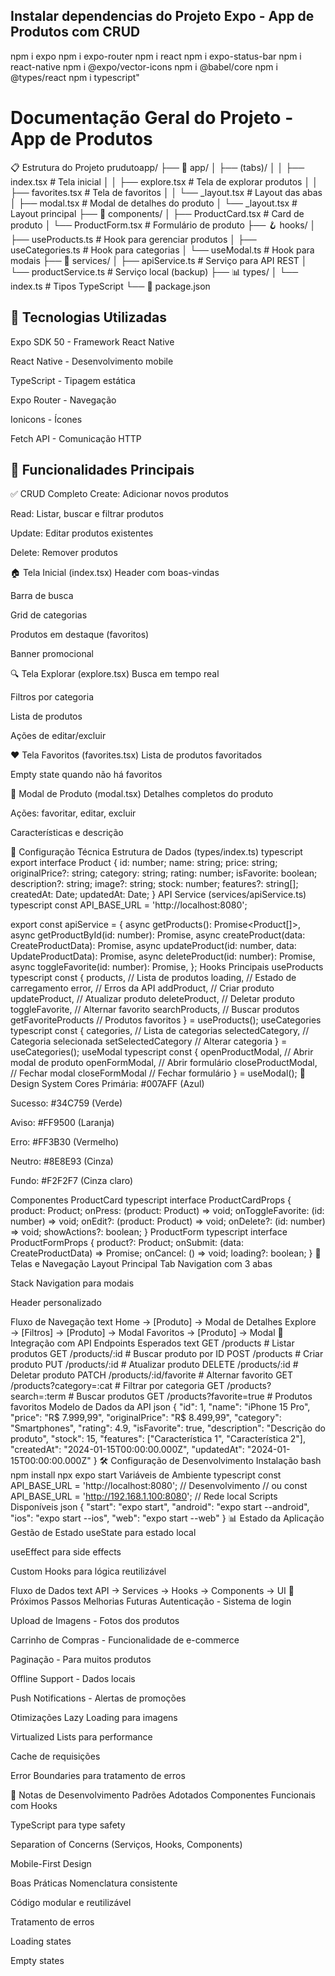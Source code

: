 
## Instalar dependencias do Projeto Expo - App de Produtos com CRUD

npm i expo
npm i expo-router
npm i react
npm i expo-status-bar
npm i react-native
npm i @expo/vector-icons
npm i @babel/core
npm i @types/react
npm i typescript"




# Documentação Geral do Projeto - App de Produtos
📋 Estrutura do Projeto
prudutoapp/
├── 📱 app/
│   ├── (tabs)/
│   │   ├── index.tsx              # Tela inicial
│   │   ├── explore.tsx            # Tela de explorar produtos
│   │   ├── favorites.tsx          # Tela de favoritos
│   │   └── _layout.tsx            # Layout das abas
│   ├── modal.tsx                  # Modal de detalhes do produto
│   └── _layout.tsx                # Layout principal
├── 🧩 components/
│   ├── ProductCard.tsx            # Card de produto
│   └── ProductForm.tsx            # Formulário de produto
├── 🪝 hooks/
│   ├── useProducts.ts             # Hook para gerenciar produtos
│   ├── useCategories.ts           # Hook para categorias
│   └── useModal.ts                # Hook para modais
├── 🔌 services/
│   ├── apiService.ts              # Serviço para API REST
│   └── productService.ts          # Serviço local (backup)
├── 📊 types/
│   └── index.ts                   # Tipos TypeScript
└── 📄 package.json

## 🚀 Tecnologias Utilizadas
Expo SDK 50 - Framework React Native

React Native - Desenvolvimento mobile

TypeScript - Tipagem estática

Expo Router - Navegação

Ionicons - Ícones

Fetch API - Comunicação HTTP

## 🎯 Funcionalidades Principais
✅ CRUD Completo
Create: Adicionar novos produtos

Read: Listar, buscar e filtrar produtos

Update: Editar produtos existentes

Delete: Remover produtos

🏠 Tela Inicial (index.tsx)
Header com boas-vindas

Barra de busca

Grid de categorias

Produtos em destaque (favoritos)

Banner promocional

🔍 Tela Explorar (explore.tsx)
Busca em tempo real

Filtros por categoria

Lista de produtos

Ações de editar/excluir

❤️ Tela Favoritos (favorites.tsx)
Lista de produtos favoritados

Empty state quando não há favoritos

📱 Modal de Produto (modal.tsx)
Detalhes completos do produto

Ações: favoritar, editar, excluir

Características e descrição

🔧 Configuração Técnica
Estrutura de Dados (types/index.ts)
typescript
export interface Product {
  id: number;
  name: string;
  price: string;
  originalPrice?: string;
  category: string;
  rating: number;
  isFavorite: boolean;
  description?: string;
  image?: string;
  stock: number;
  features?: string[];
  createdAt: Date;
  updatedAt: Date;
}
API Service (services/apiService.ts)
typescript
const API_BASE_URL = 'http://localhost:8080';

export const apiService = {
  async getProducts(): Promise<Product[]>,
  async getProductById(id: number): Promise<Product>,
  async createProduct(data: CreateProductData): Promise<Product>,
  async updateProduct(id: number, data: UpdateProductData): Promise<Product>,
  async deleteProduct(id: number): Promise<void>,
  async toggleFavorite(id: number): Promise<Product>,
};
Hooks Principais
useProducts
typescript
const {
  products,           // Lista de produtos
  loading,            // Estado de carregamento
  error,              // Erros da API
  addProduct,         // Criar produto
  updateProduct,      // Atualizar produto
  deleteProduct,      // Deletar produto
  toggleFavorite,     // Alternar favorito
  searchProducts,     // Buscar produtos
  getFavoriteProducts // Produtos favoritos
} = useProducts();
useCategories
typescript
const {
  categories,         // Lista de categorias
  selectedCategory,   // Categoria selecionada
  setSelectedCategory // Alterar categoria
} = useCategories();
useModal
typescript
const {
  openProductModal,   // Abrir modal de produto
  openFormModal,      // Abrir formulário
  closeProductModal,  // Fechar modal
  closeFormModal      // Fechar formulário
} = useModal();
🎨 Design System
Cores
Primária: #007AFF (Azul)

Sucesso: #34C759 (Verde)

Aviso: #FF9500 (Laranja)

Erro: #FF3B30 (Vermelho)

Neutro: #8E8E93 (Cinza)

Fundo: #F2F2F7 (Cinza claro)

Componentes
ProductCard
typescript
interface ProductCardProps {
  product: Product;
  onPress: (product: Product) => void;
  onToggleFavorite: (id: number) => void;
  onEdit?: (product: Product) => void;
  onDelete?: (id: number) => void;
  showActions?: boolean;
}
ProductForm
typescript
interface ProductFormProps {
  product?: Product;
  onSubmit: (data: CreateProductData) => Promise<boolean>;
  onCancel: () => void;
  loading?: boolean;
}
📱 Telas e Navegação
Layout Principal
Tab Navigation com 3 abas

Stack Navigation para modais

Header personalizado

Fluxo de Navegação
text
Home → [Produto] → Modal de Detalhes
Explore → [Filtros] → [Produto] → Modal
Favoritos → [Produto] → Modal
🔄 Integração com API
Endpoints Esperados
text
GET    /products                    # Listar produtos
GET    /products/:id                # Buscar produto por ID
POST   /products                    # Criar produto
PUT    /products/:id                # Atualizar produto
DELETE /products/:id                # Deletar produto
PATCH  /products/:id/favorite       # Alternar favorito
GET    /products?category=:cat      # Filtrar por categoria
GET    /products?search=:term       # Buscar produtos
GET    /products?favorite=true      # Produtos favoritos
Modelo de Dados da API
json
{
  "id": 1,
  "name": "iPhone 15 Pro",
  "price": "R$ 7.999,99",
  "originalPrice": "R$ 8.499,99",
  "category": "Smartphones",
  "rating": 4.9,
  "isFavorite": true,
  "description": "Descrição do produto",
  "stock": 15,
  "features": ["Característica 1", "Característica 2"],
  "createdAt": "2024-01-15T00:00:00.000Z",
  "updatedAt": "2024-01-15T00:00:00.000Z"
}
🛠️ Configuração de Desenvolvimento
Instalação
bash
npm install
npx expo start
Variáveis de Ambiente
typescript
const API_BASE_URL = 'http://localhost:8080'; // Desenvolvimento
// ou
const API_BASE_URL = 'http://192.168.1.100:8080'; // Rede local
Scripts Disponíveis
json
{
  "start": "expo start",
  "android": "expo start --android",
  "ios": "expo start --ios",
  "web": "expo start --web"
}
📊 Estado da Aplicação
Gestão de Estado
useState para estado local

useEffect para side effects

Custom Hooks para lógica reutilizável

Fluxo de Dados
text
API → Services → Hooks → Components → UI
🎯 Próximos Passos
Melhorias Futuras
Autenticação - Sistema de login

Upload de Imagens - Fotos dos produtos

Carrinho de Compras - Funcionalidade de e-commerce

Paginação - Para muitos produtos

Offline Support - Dados locais

Push Notifications - Alertas de promoções

Otimizações
Lazy Loading para imagens

Virtualized Lists para performance

Cache de requisições

Error Boundaries para tratamento de erros

📝 Notas de Desenvolvimento
Padrões Adotados
Componentes Funcionais com Hooks

TypeScript para type safety

Separation of Concerns (Serviços, Hooks, Components)

Mobile-First Design

Boas Práticas
Nomenclatura consistente

Código modular e reutilizável

Tratamento de erros

Loading states

Empty states

